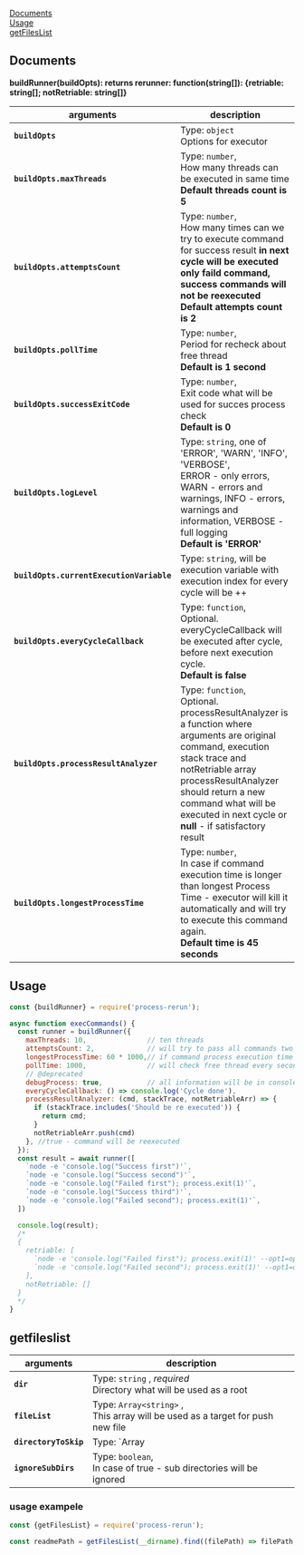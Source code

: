 [Documents](#documents)<br>
[Usage](#usage)<br>
[getFilesList](#getfileslist)<br>

## Documents

**buildRunner(buildOpts): returns rerunner: function(string[]): {retriable: string[]; notRetriable: string[]}**

arguments | description
--- | ---
**`buildOpts`** | Type: `object` <br> Options for executor
**`buildOpts.maxThreads`** | Type: `number`, <br> How many threads can be executed in same time <br> **Default threads count is 5**
**`buildOpts.attemptsCount`** | Type: `number`, <br> How many times can we try to execute command for success result **in next cycle will be executed only faild command, success commands will not be reexecuted** <br> **Default attempts count is 2**
**`buildOpts.pollTime`** | Type: `number`, <br> Period for recheck about free thread <br> **Default is 1 second**
**`buildOpts.successExitCode`** | Type: `number`, <br> Exit code what will be used for succes process check <br> **Default is 0**
**`buildOpts.logLevel`** | Type: `string`, one of 'ERROR', 'WARN', 'INFO', 'VERBOSE', <br> ERROR - only errors, WARN -  errors and warnings, INFO - errors, warnings and information, VERBOSE - full logging <br> **Default is 'ERROR'**
**`buildOpts.currentExecutionVariable`** | Type: `string`, will be execution variable with execution index for every cycle will be ++ <br>
**`buildOpts.everyCycleCallback`** | Type: `function`, <br> Optional. everyCycleCallback will be executed after cycle, before next execution cycle.<br> **Default is false**
**`buildOpts.processResultAnalyzer`** | Type: `function`, <br> Optional. processResultAnalyzer is a function where arguments are original command, execution stack trace and notRetriable array processResultAnalyzer should return a new command what will be executed in next cycle or **null** - if satisfactory result <br>
**`buildOpts.longestProcessTime`** | Type: `number`, <br> In case if command execution time is longer than longest Process Time - executor will kill it automatically and will try to execute this command again. <br> **Default time is 45 seconds**

## Usage

```js
const {buildRunner} = require('process-rerun');

async function execCommands() {
  const runner = buildRunner({
    maxThreads: 10,               // ten threads
    attemptsCount: 2,             // will try to pass all commands two times, one main and one times rerun
    longestProcessTime: 60 * 1000,// if command process execution time is longre than 1 minute will kill it and try to pass in next cycle
    pollTime: 1000,               // will check free thread every second
    // @deprecated
    debugProcess: true,           // all information will be in console output
    everyCycleCallback: () => console.log('Cycle done'),
    processResultAnalyzer: (cmd, stackTrace, notRetriableArr) => {
      if (stackTrace.includes('Should be re executed')) {
        return cmd;
      }
      notRetriableArr.push(cmd)
    }, //true - command will be reexecuted
  });
  const result = await runner([
    `node -e 'console.log("Success first")'`,
    `node -e 'console.log("Success second")'`,
    `node -e 'console.log("Failed first"); process.exit(1)'`,
    `node -e 'console.log("Success third")'`,
    `node -e 'console.log("Failed second"); process.exit(1)'`,
  ])

  console.log(result);
  /*
  {
    retriable: [
      `node -e 'console.log("Failed first"); process.exit(1)' --opt1=opt1value --opt1=opt1value`,
      `node -e 'console.log("Failed second"); process.exit(1)' --opt1=opt1value --opt1=opt1value`
    ],
    notRetriable: []
  }
  */
}
```

## getfileslist

arguments | description
--- | ---
**`dir`** | Type: `string` , *required* <br> Directory what will be used as a root
**`fileList`** | Type: `Array<string>` ,  <br> This array will be used as a target for push new file
**`directoryToSkip`** | Type: `Array<string>|string|regex`, <br> Exlude some directory
**`ignoreSubDirs`** | Type: `boolean`, <br> In case of true - sub directories will be ignored

### usage exampele

```js
const {getFilesList} = require('process-rerun');

const readmePath = getFilesList(__dirname).find((filePath) => filePath.include('readme.md'));
```

